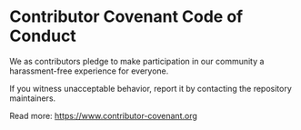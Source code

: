 # Contributor Covenant Code of Conduct

We as contributors pledge to make participation in our community a harassment-free experience for everyone.

If you witness unacceptable behavior, report it by contacting the repository maintainers.

Read more: https://www.contributor-covenant.org
